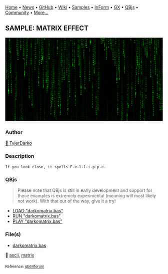 [Home](https://qb64.com) • [News](../../news.md) • [GitHub](https://github.com/QB64Official/qb64) • [Wiki](https://github.com/QB64Official/qb64/wiki) • [Samples](../../samples.md) • [InForm](../../inform.md) • [GX](../../gx.md) • [QBjs](../../qbjs.md) • [Community](../../community.md) • [More...](../../more.md)

## SAMPLE: MATRIX EFFECT

![darkomatrix.png](img/darkomatrix.png)

### Author

[🐝 TylerDarko](../tylerdarko.md) 

### Description

```text
If you look close, it spells F-e-l-l-i-p-p-e.
```

### QBjs

> Please note that QBjs is still in early development and support for these examples is extremely experimental (meaning will most likely not work). With that out of the way, give it a try!

* [LOAD "darkomatrix.bas"](https://v6p9d9t4.ssl.hwcdn.net/html/5963335/index.html?src=https://qb64.com/samples/matrix-effect/src/darkomatrix.bas)
* [RUN "darkomatrix.bas"](https://v6p9d9t4.ssl.hwcdn.net/html/5963335/index.html?mode=auto&src=https://qb64.com/samples/matrix-effect/src/darkomatrix.bas)
* [PLAY "darkomatrix.bas"](https://v6p9d9t4.ssl.hwcdn.net/html/5963335/index.html?mode=play&src=https://qb64.com/samples/matrix-effect/src/darkomatrix.bas)

### File(s)

* [darkomatrix.bas](src/darkomatrix.bas)

🔗 [ascii](../ascii.md), [matrix](../matrix.md)


<sub>Reference: [qb64forum](https://qb64forum.alephc.xyz/index.php?topic=183.0) </sub>
